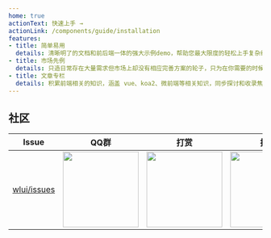 ```yaml
---
home: true
actionText: 快速上手 →
actionLink: /components/guide/installation
features:
- title: 简单易用
  details: 清晰明了的文档和前后端一体的强大示例demo，帮助您最大限度的轻松上手复杂组件。简单配置，一键启用。
- title: 市场先例
  details: 只造日常存在大量需求但市场上却没有相应完善方案的轮子，只为在你需要的时候告诉你，我这里恰好都有！
- title: 文章专栏
  details: 积累前端相关的知识，涵盖 vue、koa2、微前端等相关知识，同步探讨和收录焦点问题行业解决方案
---
```



## 社区

| Issue | QQ群 | 打赏 | 捐助 |
| --- | --- | --- | --- |
| [wlui/issues](https://github.com/wl-ui/wlui/issues) | <img src="http://wlbase.oss-cn-beijing.aliyuncs.com/qq.jpg" width="150" /> | <img src="http://wlbase.oss-cn-beijing.aliyuncs.com/apply.jpg" width="150" /> | <img src="http://wlbase.oss-cn-beijing.aliyuncs.com/wx.jpg" width="150" /> |